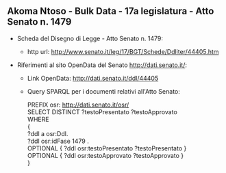 ## Akoma Ntoso - Bulk Data - 17a legislatura - Atto Senato n. 1479 ##

* Scheda del Disegno di Legge - Atto Senato n. 1479:
	* http url: http://www.senato.it/leg/17/BGT/Schede/Ddliter/44405.htm

* Riferimenti al sito OpenData del Senato http://dati.senato.it/:
	* Link OpenData: http://dati.senato.it/ddl/44405
	* Query SPARQL per i documenti relativi all'Atto Senato:

        PREFIX osr: <http://dati.senato.it/osr/>  
		SELECT DISTINCT ?testoPresentato ?testoApprovato  
		WHERE  
		{  
		    ?ddl a osr:Ddl.  
		    ?ddl osr:idFase 1479 .  
		    OPTIONAL { ?ddl osr:testoPresentato ?testoPresentato }  
		    OPTIONAL { ?ddl osr:testoApprovato ?testoApprovato }  
		}
		